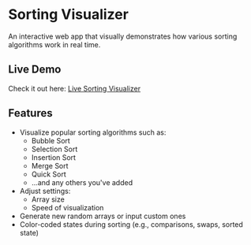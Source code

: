 # Sorting Visualizer

An interactive web app that visually demonstrates how various sorting algorithms work in real time.

##  Live Demo
Check it out here: [Live Sorting Visualizer](https://sorting-visualizer-seven-silk.vercel.app/)

## Features
- Visualize popular sorting algorithms such as:
  - Bubble Sort
  - Selection Sort
  - Insertion Sort
  - Merge Sort
  - Quick Sort
  - …and any others you've added
- Adjust settings:
  - Array size
  - Speed of visualization
- Generate new random arrays or input custom ones
- Color-coded states during sorting (e.g., comparisons, swaps, sorted state)






